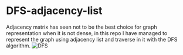 # DFS-adjacency-list
Adjacency matrix has seen not to be the best choice for graph representation when it is not dense, in this repo I have managed to represent the graph using adjacency list and traverse in it with the DFS algorithm.
![DFS](https://user-images.githubusercontent.com/36619897/92300979-2be0a000-ef68-11ea-8453-2200581d8bf8.jpg)
